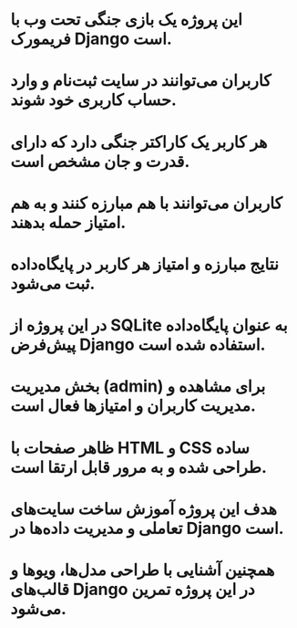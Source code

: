 # این پروژه یک بازی جنگی تحت وب با فریمورک Django است.
# کاربران می‌توانند در سایت ثبت‌نام و وارد حساب کاربری خود شوند.
# هر کاربر یک کاراکتر جنگی دارد که دارای قدرت و جان مشخص است.
# کاربران می‌توانند با هم مبارزه کنند و به هم امتیاز حمله بدهند.
# نتایج مبارزه و امتیاز هر کاربر در پایگاه‌داده ثبت می‌شود.
# در این پروژه از SQLite به عنوان پایگاه‌داده پیش‌فرض Django استفاده شده است.
# بخش مدیریت (admin) برای مشاهده و مدیریت کاربران و امتیازها فعال است.
# ظاهر صفحات با HTML و CSS ساده طراحی شده و به مرور قابل ارتقا است.
# هدف این پروژه آموزش ساخت سایت‌های تعاملی و مدیریت داده‌ها در Django است.
# همچنین آشنایی با طراحی مدل‌ها، ویوها و قالب‌های Django در این پروژه تمرین می‌شود.
